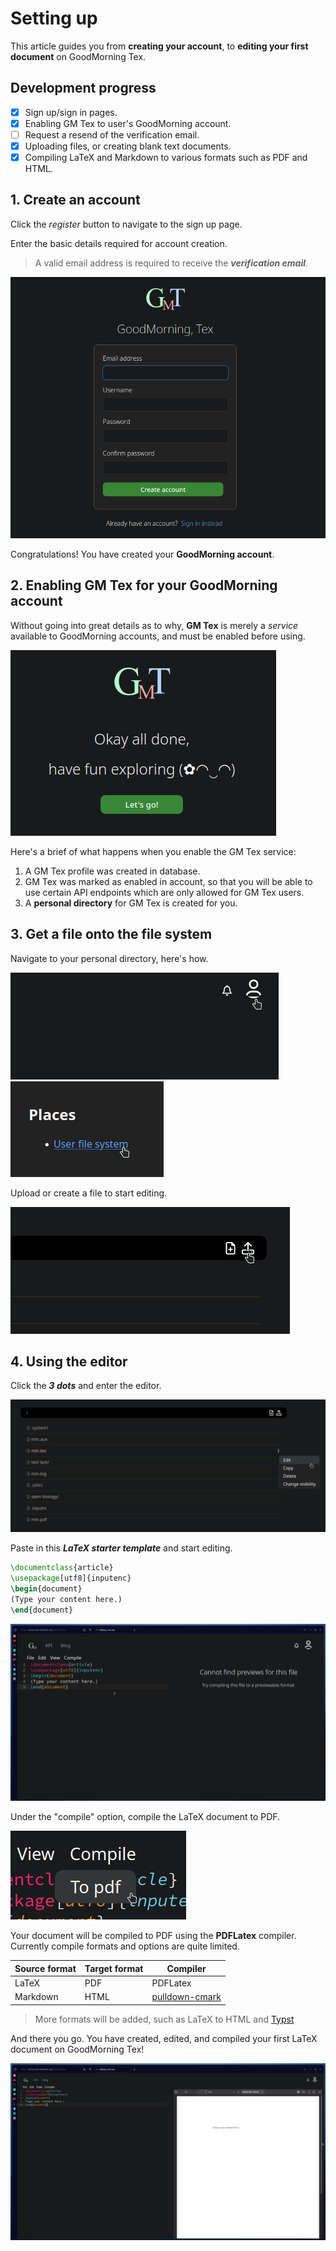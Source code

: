 # Setting up

This article guides you from **creating your account**, to **editing your first document** on GoodMorning Tex.

## Development progress

- [x] Sign up/sign in pages.
- [x] Enabling GM Tex to user's GoodMorning account.
- [ ] Request a resend of the verification email.
- [x] Uploading files, or creating blank text documents.
- [x] Compiling LaTeX and Markdown to various formats such as PDF and HTML.

## 1. Create an account

Click the *register* button to navigate to the sign up page.

Enter the basic details required for account creation.

> A valid email address is required to receive the ***verification email***.

![](../assets/signup.png)

Congratulations! You have created your **GoodMorning account**.

## 2. Enabling GM Tex for your GoodMorning account

Without going into great details as to why, **GM Tex** is merely a *service* available to GoodMorning accounts, and must be enabled before using.

![](../assets/createservice.png)

Here's a brief of what happens when you enable the GM Tex service:

1. A GM Tex profile was created in database.
2. GM Tex was marked as enabled in account, so that you will be able to use certain API endpoints which are only allowed for GM Tex users.
3. A **personal directory** for GM Tex is created for you.

## 3. Get a file onto the file system

Navigate to your personal directory, here's how.

![](../assets/navigateprofile.png)
![](../assets/navigatefs.png)

Upload or create a file to start editing.

![](../assets/createfile.png)

## 4. Using the editor

Click the ***3 dots*** and enter the editor.

![](../assets/enteredit.png)

Paste in this ***LaTeX starter template*** and start editing.

```latex
\documentclass{article}
\usepackage[utf8]{inputenc}
\begin{document}
(Type your content here.)
\end{document}
```

![](../assets/beginedit.png)

Under the "compile" option, compile the LaTeX document to PDF.

![](../assets/compile.png)

Your document will be compiled to PDF using the **PDFLatex** compiler. Currently compile formats and options are quite limited.

|Source format|Target format|Compiler|
|---|---|---|
|LaTeX|PDF|PDFLatex|
|Markdown|HTML|[pulldown-cmark](https://github.com/raphlinus/pulldown-cmark)|

> More formats will be added, such as LaTeX to HTML and [Typst](https://github.com/typst/typst)

And there you go. You have created, edited, and compiled your first LaTeX document on GoodMorning Tex!

![](../assets/compiled.png)
